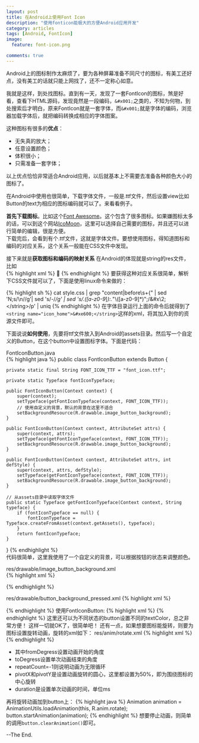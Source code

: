 ```yaml
---                                                                             
layout: post
title: 在Android上使用Font Icon
description: "使用fonticon能极大的方便Android应用开发"
category: articles
tags: [Android, FontIcon]
image:
  feature: font-icon.png

comments: true  
---
```


Android上的图标制作太麻烦了，要为各种屏幕准备不同尺寸的图标，有美工还好点，没有美工的话就只能上网找了，还不一定称心如意。  

我就是这样，到处找图标。直到有一天，发现了一套FontIcon的图标，煞是好看，查看下HTML源码，发现竟然是一段编码，`&#x001;`之类的，不知为何物，到处搜索后才明白，原来FontIcon就是一套字体，而`&#x001;`就是字体的编码，浏览器加载字体后，就把编码转换成相应的字体图案。

这种图标有很多的**优点**：

* 无失真的放大；
* 任意设置颜色；
* 体积很小；
* 只需准备一套字体；

以上优点恰恰非常适合Android应用，以后就基本上不需要去准备各种颜色大小的图标了。

在Android中使用也很简单，下载字体文件，一般是.ttf文件，然后设置view比如Button的text为相应的图标编码就可以了。来看看例子。

**首先下载图标**。比如这个[Font Awesome](http://www.bootcss.com/p/font-awesome)。这个包含了很多图标。如果嫌图标太多的话，可以到这个网站[IcoMoon](http://icomoon.io/app/#/select)，这里可以选择自己需要的图标，并且还可以进行简单的编辑，很是方便。  
下载完后，会看到有个.ttf文件，这就是字体文件。要想使用图标，得知道图标和编码的对应关系，这个关系一般能在CSS文件中发现。

接下来就是**获取图标和编码的映射关系**
在Android的体现就是string的res文件，比如  
{% highlight xml %}
<string name="icon_home">&#xe600;</string>
{% endhighlight %}
要获得这种对应关系很简单，解析下CSS文件就可以了，下面是使用linux命令来做的：

{% highlight sh %}
cat style.css | grep "content\|before\s\+{" | sed 'N;s/\n//g'| sed 's/-/_/g' | sed 's/\.\([a-z0-9_]*\):.*"\\\([a-z0-9]*\)";/<string name="\1">\&#x\2;<\/string>/p' | uniq
{% endhighlight %}
在字体目录运行上面的命令后就得到了`<string name="icon_home">&#xe600;</string>`这样的xml，将其加入到你的资源文件即可。 

下面说说**如何使用**，先要将ttf文件放入到Android的assets目录。然后写一个自定义的Button，在这个button中设置图标字体。下面是代码：

FontIconButton.java  
{% highlight java %}
public class FontIconButton extends Button {

    private static final String FONT_ICON_TTF = "font_icon.ttf";

    private static Typeface fontIconTypeface;

    public FontIconButton(Context context) {
        super(context);
        setTypeface(getFontIconTypeface(context, FONT_ICON_TTF));
        // 使用自定义的背景，默认的背景在这里不适合
        setBackgroundResource(R.drawable.image_button_background);
    }

    public FontIconButton(Context context, AttributeSet attrs) {
        super(context, attrs);
        setTypeface(getFontIconTypeface(context, FONT_ICON_TTF));
        setBackgroundResource(R.drawable.image_button_background);
    }

    public FontIconButton(Context context, AttributeSet attrs, int defStyle) {
        super(context, attrs, defStyle);
        setTypeface(getFontIconTypeface(context, FONT_ICON_TTF));
        setBackgroundResource(R.drawable.image_button_background);
    }

    // 从assets目录中读取字体文件
    public static Typeface getFontIconTypeface(Context context, String typeface) {
        if (fontIconTypeface == null) {
            fontIconTypeface = Typeface.createFromAsset(context.getAssets(), typeface);
        }
        return fontIconTypeface;
    }
}
{% endhighlight %}  
代码很简单，这里我使用了一个自定义的背景，可以根据按钮的状态来调整颜色。

res/drawable/image_button_background.xml  
{% highlight xml %}
<?xml version="1.0" encoding="utf-8"?>
<selector xmlns:android="http://schemas.android.com/apk/res/android">
    <item android:state_pressed="true" android:drawable="@drawable/button_background_pressed"/>
    <item android:drawable="@android:color/transparent"/>
</selector>
{% endhighlight %}

res/drawable/button_background_pressed.xml
{% highlight xml %}
<?xml version="1.0" encoding="utf-8"?>
<shape xmlns:android="http://schemas.android.com/apk/res/android">
    <gradient
            android:angle="270"
            android:endColor="#3498db"
            android:startColor="#2980b9"/>
    <corners android:radius="2dp"/>
</shape>
{% endhighlight %}
使用FontIconButton:
{% highlight xml %}
<com.liba.android.view.FontIconButton
            android:id="@+id/action_smile"
            android:text="@string/icon_smile"
            android:textColor="@color/font_icon_color_holo_light"
            android:textSize="24sp"
            android:padding="0dp"
            android:layout_width="40dp"
            android:layout_height="40dp" />
{% endhighlight %}
这里还可以为不同状态的button设置不同的textColor，总之非常方便！  
这样一切就OK了，很简单吧！
还有一点，如果想要图标能旋转，则要为图标设置旋转动画，旋转的xml如下：  
res/anim/rotate.xml
{% highlight xml %}
<?xml version="1.0" encoding="utf-8"?>
<set xmlns:android="http://schemas.android.com/apk/res/android"
    android:interpolator="@android:anim/linear_interpolator">
    <rotate
        android:fromDegrees="0"
        android:toDegrees="360"
        android:repeatCount="-1"
        android:pivotX="50%"
        android:pivotY="50%"
        android:duration="1000"/>
</set>
{% endhighlight %}

* 其中fromDegress设置动画开始的角度
* toDegress设置单次动画结束的角度
* repeatCount=-1则说明动画为无限循环
* pivotX和pivotY是设置动画旋转的圆心，这里都设置为50%，即为围绕图标的中心旋转
* duration是设置单次动画的时间，单位ms

再将旋转动画加到button上：
{% highlight java %}
Animation animation = AnimationUtils.loadAnimation(this, R.anim.rotate);
button.startAnimation(animation);
{% endhighlight %}
想要停止动画，则简单的调用`button.clearAnimation()`即可。

--The End.
